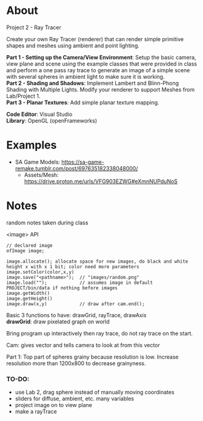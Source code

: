 # About
Project 2 - Ray Tracer

Create your own Ray Tracer (renderer) that can render simple primitive shapes and meshes using ambient and point lighting.

**Part 1 - Setting up the Camera/View Environment**: Setup the basic camera, view plane and scene using the example classes that were provided in class and perform a one pass ray trace to generate an image of a simple scene with several spheres in ambient light to make sure it is working.<br>
**Part 2 - Shading and Shadows**: Implement Lambert and Blinn-Phong Shading with Multiple Lights. Modify your renderer to support Meshes from Lab/Project 1.<br>
**Part 3 - Planar Textures**: Add simple planar texture mapping.

**Code Editor**: Visual Studio<br>
**Library**: OpenGL (openFrameworks)

# Examples
* SA Game Models: https://sa-game-remake.tumblr.com/post/697635182338048000/
  * Assets/Mesh: https://drive.proton.me/urls/VFG903EZWG#eXmnNUPduNoS

# Notes<br>
random notes taken during class

\<image\> API
```
// declared image
ofImage image;

image.allocate(); allocate space for new images, do black and white height x with x 1 bit; color need more parameters
image.setColor(color,x,y)
image.save("<pathname>");  // "images/random.png"
image.load("");            // assumes image in default PROJECT/bin/data if nothing before images
image.getWidth()
image.getHeight()
image.draw(x,y)            // draw after cam.end();
```

Basic 3 functions to have: drawGrid, rayTrace, drawAxis<br>
**drawGrid**: draw pixelated graph on world

Bring program up interactively then ray trace, do not ray trace on the start.

Cam: gives vector and tells camera to look at from this vector

Part 1: Top part of spheres grainy because resolution is low. Increase resolution more than 1200x800 to decrease grainyness.

### TO-DO:
* use Lab 2, drag sphere instead of manually moving coordinates
* sliders for diffuse, ambient, etc. many variables
* project image on to view plane
* make a rayTrace
